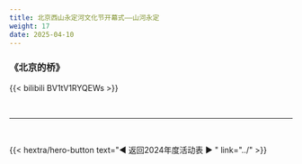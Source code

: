```yaml
---
title: 北京西山永定河文化节开幕式——山河永定
weight: 17
date: 2025-04-10
---
```


### 《北京的桥》

{{< bilibili BV1tV1RYQEWs >}}

<br>
<hr>
<br>

{{< hextra/hero-button text="◀ 返回2024年度活动表 ▶ " link="../" >}}
